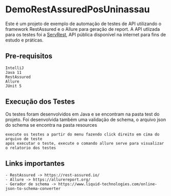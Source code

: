 # DemoRestAssuredPosUninassau
Este é um projeto de exemplo de automação de testes de API utilizando o framework RestAssured e o Allure para geração de report. 
A API utlizada para os testes foi a [ServRest](https://serverest.dev/), API pública disponível na internet para fins de estudo e práticas.

## Pre-requisitos
```
IntelliJ
Java 11
RestAssured
Allure
JUnit 5
```

## Execução dos Testes
Os testes foram desenvolvidos em Java e se encontram na pasta test do projeto. Foi desenvolvida também uma validação de schema, o arquivo json do schema se encontra na pasta resources
```
execute os testes a partir do menu fazendo click direito em cima do arquivo de teste
após executar o teste, execute o comando allure serve para visualizar o relatorio dos testes
```

## Links importantes
```
- RestAssured -> https://rest-assured.io/
- Allure -> https://allurereport.org/
- Gerador de schema -> https://www.liquid-technologies.com/online-json-to-schema-converter
```
